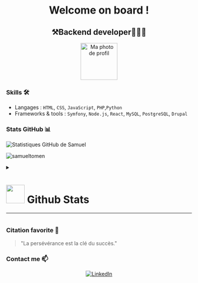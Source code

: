 <h1 align="center">Welcome on board !</h1>

<h2 align="center">⚒️Backend developer👨🏽‍💻</h2>

<span></span>

<p align="center">
  <img src="https://avatars.githubusercontent.com/u/113606314?v=4" width="100" height="100" alt="Ma photo de profil"/>
</p>

<h3>Skills 🛠</h3>

- Langages : `HTML`, `CSS`, `JavaScript`, `PHP`,`Python`
- Frameworks & tools : `Symfony`, `Node.js`, `React`, `MySQL`, `PostgreSQL`, `Drupal`

<h3>Stats GitHub 📊</h3>
<div>
  <p>
    <img src="https://github-readme-stats.vercel.app/api?username=samueltomen&show_icons=true" alt="Statistiques GitHub de Samuel"/>
  </p>
  <p><img align="center" src="https://github-readme-stats.vercel.app/api/top-langs?username=samueltomen&show_icons=true&locale=en&layout=compact" alt="samueltomen" /></p>
  
  <details>
    <summary>
        <h1>
            <picture>
                <img src = "https://github.com/7oSkaaa/7oSkaaa/blob/main/Images/Statistics.gif?raw=true" width = 50px>
            </picture> 
            Github Stats 
        </h1>
        <hr>
    </summary>
    <a><img src="https://github-readme-stats.vercel.app/api/wakatime?username=MatisAgr" alt="Tisma's WakaTime stats" width="100%" height="49.7%"></a>
  </details>
  
</div>

<h3>Citation favorite 💬</h3>
<blockquote>
  "La persévérance est la clé du succès."
</blockquote>

<h3>Contact me 📫</h3>
<p align="center">
  <a href="https://www.linkedin.com/in/samuel-tomen-nana-b46ab9141">
    <img src="https://img.shields.io/badge/LinkedIn-0077B5?style=for-the-badge&logo=linkedin&logoColor=white" alt="LinkedIn"/>
  </a>
</p>
